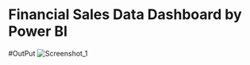 # Financial Sales Data Dashboard by Power BI
#OutPut
![Screenshot_1](https://github.com/btonmoy/Financial-Sales-Data-Dashboard-/assets/37882802/27ca77ff-9fc2-4f11-8880-fdb9d6ea6451)
